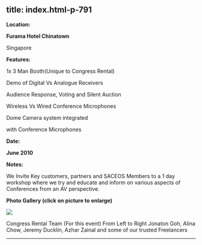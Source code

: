  title: index.html-p-791
----------------------------------------------------------

**Location:**

**Furama Hotel Chinatown**

Singapore

**Features:**

1x 3 Man Booth(Unique to Congress Rental)

Demo of Digital Vs Analogue Receivers

Audience Response, Voting and Silent Auction

Wireless Vs Wired Conference Microphones

Dome Camera system integrated

with Conference Microphones

**Date:**

**June 2010**

**Notes:**

We Invite Key customers, partners and SACEOS Members to a 1 day workshop where we try and educate and inform on various aspects of Conferences from an AV perspective.

**Photo Gallery (click on picture to enlarge)**

[ ![ ](wp-content/uploads/2011/09/congress_workshop10_s.jpg)](wp-content/uploads/2011/09/congress_workshop10_l.jpg)

Congress Rental Team (For this event) From Left to Right Jonaton Goh, Alina Chow, Jeremy Ducklin, Azhar Zainal and some of our trusted Freelancers




----------------------------------------------------------
